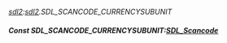 _[sdl2](../../modules/sdl2/sdl2-module.md):[sdl2](../../modules/sdl2/sdl2-module.md).SDL\_SCANCODE\_CURRENCYSUBUNIT_
##### Const SDL\_SCANCODE\_CURRENCYSUBUNIT:[SDL_Scancode](../../modules/sdl2/sdl2-sdl_scancode.md)
